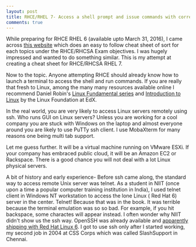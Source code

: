 ```yaml
---
layout: post
title: RHCE/RHEL 7- Access a shell prompt and issue commands with correct syntax
comments: true
---
```


While preparing for RHCE RHEL 6 (available upto March 31, 2016), I came across [this website](https://oracle-base.com/articles/linux/rhcsa-and-rhce-6) which does an easy to follow  cheat sheet of sort for each topics under the RHCE/RHCSA Exam objectives. I was hugely impressed and wanted to do something similar. This is my attempt at creating a cheat sheet for RHCE/RHCSA RHEL 7.

Now to the topic. Anyone attempting RHCE should already know how to launch a terminal to access the shell and run commands. If you are really that fresh to Linux, among the many many resources available online I recommend Daniel Robin's [Linux Fundamental series](http://www.funtoo.org/Category:Linux_Core_Concepts) and [Introduction to Linux](https://www.edx.org/course/introduction-linux-linuxfoundationx-lfs101x-2) by the Linux Foundation at EdX.

In the real world, you are very likely to access Linux servers remotely using ssh. Who runs GUI on Linux servers? Unless you are working for a cool company you are stuck with Windows on the laptop and almost everyone around you are likely to use PuTTy ssh client. I use MobaXterm for many reasons one being  multi tab support.

Let me guess further. It will be a virtual machine running on VMware ESXi. If your company has embraced public cloud, it will be an Amazon EC2 or Rackspace. There is a good chance you will not deal with a lot Linux physical servers.

A bit of history and early experience- Before ssh came along, the standard way to access remote Unix server was telnet. As a student in NIIT (once upon a time a popular computer training institution in India), I used telnet client in Windows NT workstation to access the lone Linux ( Red Hat 6) server in the center. Telnet! Because that was in the book. It was terrible because the terminal emulation was so so bad. For example, if you hit backspace, some charactes will appear instead. I often wonder why NIIT didn't show us the ssh way. OpenSSH was already available and [apparently shipping with Red Hat Linux 6](http://www.openssh.com/faq.html#3.3).  I got to use ssh only after I started working, my second job in 2004 at CSS Corps which was called SlashSupport in Chennai.
